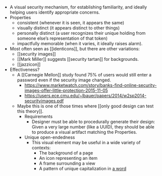 - A visual security mechanism, for establishing familiarity, and ideally helping users identify appropriate concerns.
- Properties
    - consistent (whenever it is seen, it appears the same)
    - visually distinct (it appears distinct to other things)
    - personally distinct (a user recognizes their unique holding from someone else’s representation of that token)
    - impactfully memorable (when it varies, it ideally raises alarm).
- Most often seen as [[identicons]], but there are other variations:
    - [[security images]]
    - [[Mark Miller]] suggests [[security tartan]] for backgrounds.
    - [[jazzicon]]
- Effectiveness?
    - A [[Carnegie Mellon]] study found 75% of users would still enter a password even if the security image changed.
        - https://www.marketwatch.com/story/banks-find-online-security-images-offer-little-protection-2015-11-05
        - https://users.ece.cmu.edu/~lbauer/papers/2014/w2sp2014-securityimages.pdf
    - Maybe this is one of those times where [[only good design can test this theory]].
        - Requirements
            - Designer must be able to procedurally generate their design: Given a very large number (like a UUID), they should be able to produce a visual artifact matching the Properties.
        - Unique open-endedness
            - This visual element may be useful in a wide variety of contexts:
                - The background of a page
                - An icon representing an item
                - A frame surrounding a view
                - A pattern of unique capitalization in [a word](https://github.com/ethereum/EIPs/issues/55)

